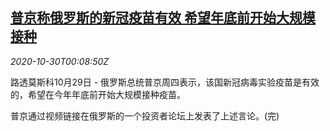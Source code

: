 <!--1604021003000-->
[普京称俄罗斯的新冠疫苗有效 希望年底前开始大规模接种](https://cn.reuters.com/article/health-coronavirus-russia-vaccine-1029-t-idCNKBS27F00H)
------

<div><i>2020-10-30T00:08:50Z</i></div><p>路透莫斯科10月29日 - 俄罗斯总统普京周四表示，该国新冠病毒实验疫苗是有效的，希望在今年年底前开始大规模接种疫苗。</p><p>普京通过视频链接在俄罗斯的一个投资者论坛上发表了上述言论。(完)</p>
